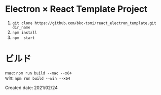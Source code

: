 # Electron × React Template Project

1. `git clone https://github.com/bkc-tomi/react_electron_template.git dir_name`
2. `npm install`
3. `npm  start`


# ビルド
mac: `npm run build --mac --x64`  
win: `npm run build --win --x64`  

Created date: 2021/02/24
